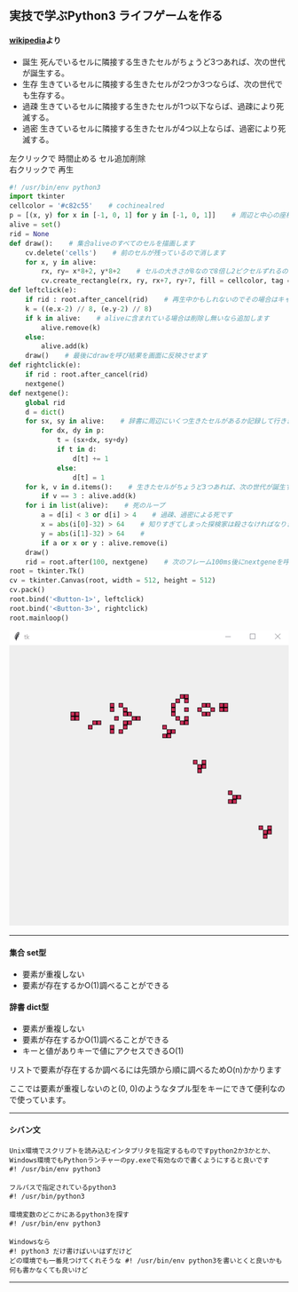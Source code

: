 ## 実技で学ぶPython3 ライフゲームを作る

#### [wikipedia](https://ja.wikipedia.org/wiki/%E3%83%A9%E3%82%A4%E3%83%95%E3%82%B2%E3%83%BC%E3%83%A0)より
- 誕生 死んでいるセルに隣接する生きたセルがちょうど3つあれば、次の世代が誕生する。
- 生存 生きているセルに隣接する生きたセルが2つか3つならば、次の世代でも生存する。
- 過疎 生きているセルに隣接する生きたセルが1つ以下ならば、過疎により死滅する。
- 過密 生きているセルに隣接する生きたセルが4つ以上ならば、過密により死滅する。


左クリックで 時間止める セル追加削除  
右クリックで 再生  


```python
#! /usr/bin/env python3
import tkinter
cellcolor = '#c82c55'    # cochinealred
p = [(x, y) for x in [-1, 0, 1] for y in [-1, 0, 1]]    # 周辺と中心の座標
alive = set()
rid = None
def draw():    # 集合aliveのすべてのセルを描画します
    cv.delete('cells')    # 前のセルが残っているので消します
    for x, y in alive:
        rx, ry= x*8+2, y*8+2    # セルの大きさが8なので8倍し2ピクセルずれるのでずらします
        cv.create_rectangle(rx, ry, rx+7, ry+7, fill = cellcolor, tag = 'cells')
def leftclick(e):
    if rid : root.after_cancel(rid)    # 再生中かもしれないのでその場合はキャンセルします
    k = ((e.x-2) // 8, (e.y-2) // 8)
    if k in alive:    # aliveに含まれている場合は削除し無いなら追加します
        alive.remove(k)
    else:
        alive.add(k)
    draw()    # 最後にdrawを呼び結果を画面に反映させます
def rightclick(e):
    if rid : root.after_cancel(rid)
    nextgene()
def nextgene():
    global rid
    d = dict()
    for sx, sy in alive:    # 辞書に周辺にいくつ生きたセルがあるか記録して行きます
        for dx, dy in p:
            t = (sx+dx, sy+dy)
            if t in d:
                d[t] += 1
            else:
                d[t] = 1
    for k, v in d.items():    # 生きたセルがちょうど3つあれば、次の世代が誕生する
        if v == 3 : alive.add(k)
    for i in list(alive):    # 死のループ
        a = d[i] < 3 or d[i] > 4    # 過疎、過密による死です
        x = abs(i[0]-32) > 64    # 知りすぎてしまった探検家は殺さなければなりません
        y = abs(i[1]-32) > 64    #
        if a or x or y : alive.remove(i)
    draw()
    rid = root.after(100, nextgene)    # 次のフレーム100ms後にnextgeneを呼び出します
root = tkinter.Tk()
cv = tkinter.Canvas(root, width = 512, height = 512)
cv.pack()
root.bind('<Button-1>', leftclick)
root.bind('<Button-3>', rightclick)
root.mainloop()
```

![Gif](https://raw.githubusercontent.com/ebi-cp/docs/master/ebi-programing-magazine/8/lifegame.gif)


---
#### 集合 set型
- 要素が重複しない
- 要素が存在するかO(1)調べることができる

#### 辞書 dict型
- 要素が重複しない
- 要素が存在するかO(1)調べることができる
- キーと値がありキーで値にアクセスできるO(1)

リストで要素が存在するか調べるには先頭から順に調べるためO(n)かかります

ここでは要素が重複しないのと(0, 0)のようなタプル型をキーにできて便利なので使っています。  

---

#### シバン文
```
Unix環境でスクリプトを読み込むインタプリタを指定するものですpython2か3かとか、Windows環境でもPythonランチャーのpy.exeで有効なので書くようにすると良いです
#! /usr/bin/env python3

フルパスで指定されているpython3
#! /usr/bin/python3

環境変数のどこかにあるpython3を探す
#! /usr/bin/env python3

Windowsなら
#! python3 だけ書けばいいはずだけど
どの環境でも一番見つけてくれそうな #! /usr/bin/env python3を書いとくと良いかも
何も書かなくても良いけど
```
---